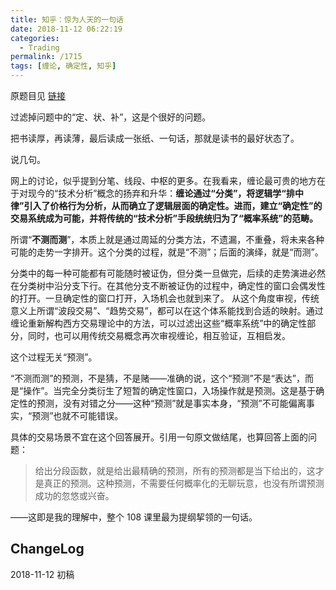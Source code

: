```yaml
---
title: 知乎：惊为人天的一句话
date: 2018-11-12 06:22:19
categories:
  - Trading
permalink: /1715
tags: [缠论, 确定性, 知乎]
---
```


原题目见 [链接](<https://www.zhihu.com/question/301642998>)

过滤掉问题中的“定、状、补”，这是个很好的问题。

把书读厚，再读薄，最后读成一张纸、一句话，那就是读书的最好状态了。

说几句。

网上的讨论，似乎提到分笔、线段、中枢的更多。在我看来，缠论最可贵的地方在于对现今的“技术分析”概念的扬弃和升华：**缠论通过“分类”，将逻辑学“排中律”引入了价格行为分析，从而确立了逻辑层面的确定性。进而，建立“确定性”的交易系统成为可能，并将传统的“技术分析”手段统统归为了“概率系统”的范畴。**

所谓“**不测而测**”，本质上就是通过周延的分类方法，不遗漏，不重叠，将未来各种可能的走势一字排开。这个分类的过程，就是“不测”；后面的演绎，就是“而测”。

分类中的每一种可能都有可能随时被证伪，但分类一旦做完，后续的走势演进必然在分类树中沿分支下行。在其他分支不断被证伪的过程中，确定性的窗口会偶发性的打开。一旦确定性的窗口打开，入场机会也就到来了。
从这个角度审视，传统意义上所谓“波段交易”、“趋势交易”，都可以在这个体系能找到合适的映射。通过缠论重新解构西方交易理论中的方法，可以过滤出这些“概率系统”中的确定性部分，同时，也可以用传统交易概念再次审视缠论，相互验证，互相启发。

这个过程无关“预测”。

“不测而测”的预测，不是猜，不是赌——准确的说，这个“预测”不是“表达”，而是“操作”。当完全分类衍生了短暂的确定性窗口，入场操作就是预测。这是基于确定性的预测，没有对错之分——这种“预测”就是事实本身，“预测”不可能偏离事实，“预测”也就不可能错误。

具体的交易场景不宜在这个回答展开。引用一句原文做结尾，也算回答上面的问题：

> 给出分段函数，就是给出最精确的预测，所有的预测都是当下给出的，这才是真正的预测。这种预测，不需要任何概率化的无聊玩意，也没有所谓预测成功的忽悠或兴奋。

——这即是我的理解中，整个 108 课里最为提纲挈领的一句话。

## ChangeLog

2018-11-12 初稿